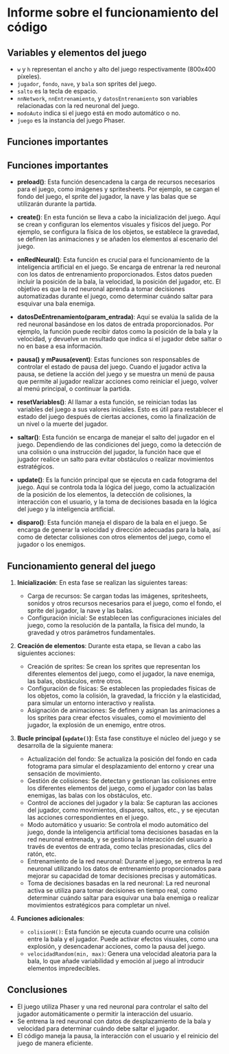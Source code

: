 # Informe sobre el funcionamiento del código

## Variables y elementos del juego

- `w` y `h` representan el ancho y alto del juego respectivamente (800x400 píxeles).
- `jugador`, `fondo`, `nave`, y `bala` son sprites del juego.
- `salto` es la tecla de espacio.
- `nnNetwork`, `nnEntrenamiento`, y `datosEntrenamiento` son variables relacionadas con la red neuronal del juego.
- `modoAuto` indica si el juego está en modo automático o no.
- `juego` es la instancia del juego Phaser.

## Funciones importantes

## Funciones importantes

- **preload()**: Esta función desencadena la carga de recursos necesarios para el juego, como imágenes y spritesheets. Por ejemplo, se cargan el fondo del juego, el sprite del jugador, la nave y las balas que se utilizarán durante la partida.

- **create()**: En esta función se lleva a cabo la inicialización del juego. Aquí se crean y configuran los elementos visuales y físicos del juego. Por ejemplo, se configura la física de los objetos, se establece la gravedad, se definen las animaciones y se añaden los elementos al escenario del juego.

- **enRedNeural()**: Esta función es crucial para el funcionamiento de la inteligencia artificial en el juego. Se encarga de entrenar la red neuronal con los datos de entrenamiento proporcionados. Estos datos pueden incluir la posición de la bala, la velocidad, la posición del jugador, etc. El objetivo es que la red neuronal aprenda a tomar decisiones automatizadas durante el juego, como determinar cuándo saltar para esquivar una bala enemiga.

- **datosDeEntrenamiento(param_entrada)**: Aquí se evalúa la salida de la red neuronal basándose en los datos de entrada proporcionados. Por ejemplo, la función puede recibir datos como la posición de la bala y la velocidad, y devuelve un resultado que indica si el jugador debe saltar o no en base a esa información.

- **pausa() y mPausa(event)**: Estas funciones son responsables de controlar el estado de pausa del juego. Cuando el jugador activa la pausa, se detiene la acción del juego y se muestra un menú de pausa que permite al jugador realizar acciones como reiniciar el juego, volver al menú principal, o continuar la partida.

- **resetVariables()**: Al llamar a esta función, se reinician todas las variables del juego a sus valores iniciales. Esto es útil para restablecer el estado del juego después de ciertas acciones, como la finalización de un nivel o la muerte del jugador.

- **saltar()**: Esta función se encarga de manejar el salto del jugador en el juego. Dependiendo de las condiciones del juego, como la detección de una colisión o una instrucción del jugador, la función hace que el jugador realice un salto para evitar obstáculos o realizar movimientos estratégicos.

- **update()**: Es la función principal que se ejecuta en cada fotograma del juego. Aquí se controla toda la lógica del juego, como la actualización de la posición de los elementos, la detección de colisiones, la interacción con el usuario, y la toma de decisiones basada en la lógica del juego y la inteligencia artificial.

- **disparo()**: Esta función maneja el disparo de la bala en el juego. Se encarga de generar la velocidad y dirección adecuadas para la bala, así como de detectar colisiones con otros elementos del juego, como el jugador o los enemigos.


## Funcionamiento general del juego

1. **Inicialización**: En esta fase se realizan las siguientes tareas:
   - Carga de recursos: Se cargan todas las imágenes, spritesheets, sonidos y otros recursos necesarios para el juego, como el fondo, el sprite del jugador, la nave y las balas.
   - Configuración inicial: Se establecen las configuraciones iniciales del juego, como la resolución de la pantalla, la física del mundo, la gravedad y otros parámetros fundamentales.

2. **Creación de elementos**: Durante esta etapa, se llevan a cabo las siguientes acciones:
   - Creación de sprites: Se crean los sprites que representan los diferentes elementos del juego, como el jugador, la nave enemiga, las balas, obstáculos, entre otros.
   - Configuración de físicas: Se establecen las propiedades físicas de los objetos, como la colisión, la gravedad, la fricción y la elasticidad, para simular un entorno interactivo y realista.
   - Asignación de animaciones: Se definen y asignan las animaciones a los sprites para crear efectos visuales, como el movimiento del jugador, la explosión de un enemigo, entre otros.

3. **Bucle principal (`update()`)**: Esta fase constituye el núcleo del juego y se desarrolla de la siguiente manera:
   - Actualización del fondo: Se actualiza la posición del fondo en cada fotograma para simular el desplazamiento del entorno y crear una sensación de movimiento.
   - Gestión de colisiones: Se detectan y gestionan las colisiones entre los diferentes elementos del juego, como el jugador con las balas enemigas, las balas con los obstáculos, etc.
   - Control de acciones del jugador y la bala: Se capturan las acciones del jugador, como movimientos, disparos, saltos, etc., y se ejecutan las acciones correspondientes en el juego.
   - Modo automático y usuario: Se controla el modo automático del juego, donde la inteligencia artificial toma decisiones basadas en la red neuronal entrenada, y se gestiona la interacción del usuario a través de eventos de entrada, como teclas presionadas, clics del ratón, etc.
   - Entrenamiento de la red neuronal: Durante el juego, se entrena la red neuronal utilizando los datos de entrenamiento proporcionados para mejorar su capacidad de tomar decisiones precisas y automáticas.
   - Toma de decisiones basadas en la red neuronal: La red neuronal activa se utiliza para tomar decisiones en tiempo real, como determinar cuándo saltar para esquivar una bala enemiga o realizar movimientos estratégicos para completar un nivel.

4. **Funciones adicionales**:
   - `colisionH()`: Esta función se ejecuta cuando ocurre una colisión entre la bala y el jugador. Puede activar efectos visuales, como una explosión, y desencadenar acciones, como la pausa del juego.
   - `velocidadRandom(min, max)`: Genera una velocidad aleatoria para la bala, lo que añade variabilidad y emoción al juego al introducir elementos impredecibles.



## Conclusiones

- El juego utiliza Phaser y una red neuronal para controlar el salto del jugador automáticamente o permitir la interacción del usuario.
- Se entrena la red neuronal con datos de desplazamiento de la bala y velocidad para determinar cuándo debe saltar el jugador.
- El código maneja la pausa, la interacción con el usuario y el reinicio del juego de manera eficiente.
